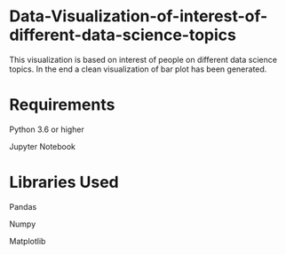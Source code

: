 # Data-Visualization-of-interest-of-different-data-science-topics
This visualization is based on interest of people on different data science topics. In the end a clean visualization of bar plot has been generated.

# Requirements
Python 3.6 or higher

Jupyter Notebook

# Libraries Used
Pandas

Numpy

Matplotlib
